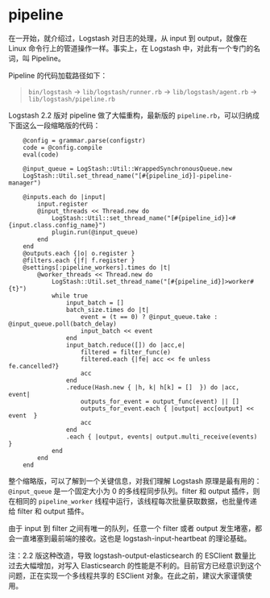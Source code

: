 # pipeline

在一开始，就介绍过，Logstash 对日志的处理，从 input 到 output，就像在 Linux 命令行上的管道操作一样。事实上，在 Logstash 中，对此有一个专门的名词，叫 Pipeline。

Pipeline 的代码加载路径如下：

> `bin/logstash` -> `lib/logstash/runner.rb` -> `lib/logstash/agent.rb` -> `lib/logstash/pipeline.rb`

Logstash 2.2 版对 pipeline 做了大幅重构，最新版的 `pipeline.rb`，可以归纳成下面这么一段缩略版的代码：

```
    @config = grammar.parse(configstr)
    code = @config.compile
    eval(code)

    @input_queue = LogStash::Util::WrappedSynchronousQueue.new
    LogStash::Util.set_thread_name("[#{pipeline_id}]-pipeline-manager")

    @inputs.each do |input|
        input.register
        @input_threads << Thread.new do
            LogStash::Util::set_thread_name("[#{pipeline_id}]<#{input.class.config_name}")
            plugin.run(@input_queue)
        end
    end
    @outputs.each {|o| o.register }
    @filters.each {|f| f.register }
    @settings[:pipeline_workers].times do |t|
        @worker_threads << Thread.new do
            LogStash::Util.set_thread_name("[#{pipeline_id}]>worker#{t}")
            while true
                input_batch = []
                batch_size.times do |t|
                    event = (t == 0) ? @input_queue.take : @input_queue.poll(batch_delay)
                    input_batch << event
                end
                input_batch.reduce([]) do |acc,e|
                    filtered = filter_func(e)
                    filtered.each {|fe| acc << fe unless fe.cancelled?}
                    acc
                end
                .reduce(Hash.new { |h, k| h[k] = []  }) do |acc, event|
                    outputs_for_event = output_func(event) || []
                    outputs_for_event.each { |output| acc[output] << event  }
                    acc
                end
                .each { |output, events| output.multi_receive(events)  }
            end
        end
    end
```

整个缩略版，可以了解到一个关键信息，对我们理解 Logstash 原理是最有用的：`@input_queue` 是一个固定大小为 0 的多线程同步队列。filter 和 output 插件，则在相同的 `pipeline_worker` 线程中运行，该线程每次批量获取数据，也批量传递给 filter 和 output 插件。

由于 input 到 filter 之间有唯一的队列，任意一个 filter 或者 output 发生堵塞，都会一直堵塞到最前端的接收。这也是 logstash-input-heartbeat 的理论基础。

注：2.2 版这种改造，导致 logstash-output-elasticsearch 的 ESClient 数量比过去大幅增加，对写入 Elasticsearch 的性能是不利的。目前官方已经意识到这个问题，正在实现一个多线程共享的 ESClient 对象。在此之前，建议大家谨慎使用。
